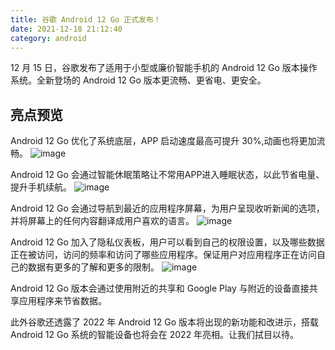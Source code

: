 ```yaml
---
title: 谷歌 Android 12 Go 正式发布！
date: 2021-12-18 21:12:40
category: android
---
```

12 月 15 日，谷歌发布了适用于小型或廉价智能手机的 Android 12 Go 版本操作系统。全新登场的 Android 12 Go 版本更流畅、更省电、更安全。

## 亮点预览

Android 12 Go 优化了系统底层，APP 启动速度最高可提升 30%,动画也将更加流畅。
![image](https://upload-images.jianshu.io/upload_images/10024246-a6aba746627d2350?imageMogr2/auto-orient/strip)

Android 12 Go 会通过智能休眠策略让不常用APP进入睡眠状态，以此节省电量、提升手机续航。
![image](https://upload-images.jianshu.io/upload_images/10024246-4fc09e4a4bef3131?imageMogr2/auto-orient/strip%7CimageView2/2/w/1240)

Android 12 Go 会通过导航到最近的应用程序屏幕，为用户呈现收听新闻的选项，并将屏幕上的任何内容翻译成用户喜欢的语言。
![image](https://upload-images.jianshu.io/upload_images/10024246-c04283ba7192e002?imageMogr2/auto-orient/strip)

Android 12 Go 加入了隐私仪表板，用户可以看到自己的权限设置，以及哪些数据正在被访问，访问的频率和访问了哪些应用程序。保证用户对应用程序正在访问自己的数据有更多的了解和更多的限制。
![image](https://upload-images.jianshu.io/upload_images/10024246-ff9a72f84015d721?imageMogr2/auto-orient/strip)

Android 12 Go 版本会通过使用附近的共享和 Google Play 与附近的设备直接共享应用程序来节省数据。

此外谷歌还透露了 2022 年 Android 12 Go 版本将出现的新功能和改进示，搭载 Android 12 Go 系统的智能设备也将会在 2022 年亮相。让我们拭目以待。
